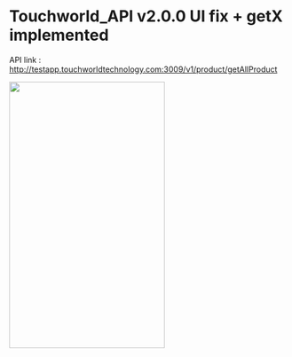 # Touchworld_API v2.0.0 UI fix + getX implemented 

API link : http://testapp.touchworldtechnology.com:3009/v1/product/getAllProduct

<img src=https://github.com/thedemonKingx1337/touchworld_API-v2.0-UI-Fix---getX/assets/43701328/1c49574f-8bd6-4c69-b74b-1b4168c1f421 width="280" height="480"/>
